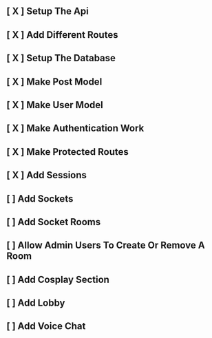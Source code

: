 [ X ] Setup The Api
-----------------------------
[ X ] Add Different Routes
------------------------------  
[ X ] Setup The Database
------------------------------
[ X ] Make Post Model
------------------------------
[ X ] Make User Model
------------------------------
[ X ] Make Authentication Work
------------------------------
[ X ] Make Protected Routes
------------------------------
[ X ] Add Sessions
------------------------------
[   ] Add Sockets
------------------------------
[   ] Add Socket Rooms
------------------------------
[   ] Allow Admin Users To Create Or Remove A Room
------------------------------
[   ] Add Cosplay Section
------------------------------
[   ] Add Lobby
------------------------------
[   ] Add Voice Chat
------------------------------
